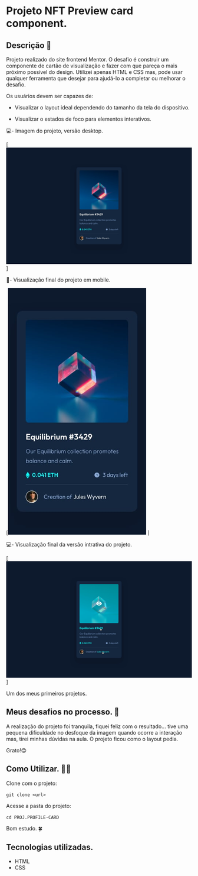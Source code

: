 # Projeto NFT Preview card component.

## Descrição 📝
Projeto realizado do site frontend Mentor. O desafio é construir um componente de cartão de visualização e fazer com que pareça o mais próximo possível do design. Utilizei apenas HTML e CSS mas, pode usar qualquer ferramenta que desejar para ajudá-lo a completar  ou melhorar o desafio.

Os usuários devem ser capazes de:

- Visualizar o layout ideal dependendo do tamanho da tela do dispositivo.

- Visualizar o estados de foco para elementos interativos. 

💻- Imagem do projeto, versão desktop.

[<img src="./Src/Img-Design/desktop-design.jpg" alt="imgem final da versão para desktop">]

📱- Visualização final do projeto em mobile.

[<img src="./Src/Img-Design/mobile-design.jpg" alt="imgem final da versão para mobile">
]

💻- Visualização final da versão intrativa do projeto.

[<img src="./Src/Img-Design/active-states.jpg" alt="imgem final da versão interativa.">
]

Um dos meus primeiros projetos.

## Meus desafios no processo. 🤯
A realização do projeto foi tranquila, fiquei feliz com o resultado... tive uma pequena dificuldade no desfoque da imagem quando ocorre a interação mas, tirei minhas dúvidas na aula. O projeto ficou como o layout pedia. 

Grato!😊

## Como Utilizar. 👨‍💻

Clone com o projeto:
```
git clone <url>
```

Acesse a pasta do projeto:
```
cd PROJ.PROFILE-CARD
```

Bom estudo. 🍀

## Tecnologias utilizadas. 
- HTML
- CSS